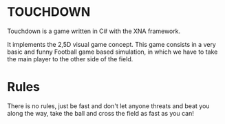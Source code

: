 # TOUCHDOWN

Touchdown is a game written in C# with the XNA framework.

It implements the 2,5D visual game concept.
This game consists in a very basic and funny Football game based simulation, in which we have to take the main player to the other side of the field.

# Rules

There is no rules, just be fast and don't let anyone threats and beat you along the way, take the ball and cross the field as fast as you can!
